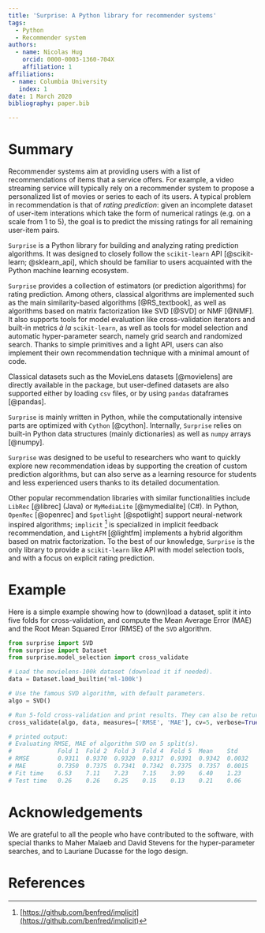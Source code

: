 ```yaml
---
title: 'Surprise: A Python library for recommender systems'
tags:
  - Python
  - Recommender system
authors:
  - name: Nicolas Hug
    orcid: 0000-0003-1360-704X
    affiliation: 1
affiliations:
 - name: Columbia University
   index: 1
date: 1 March 2020
bibliography: paper.bib

---
```


# Summary

Recommender systems aim at providing users with a list of recommendations of
items that a service offers. For example, a video streaming service will
typically rely on a recommender system to propose a personalized list of
movies or series to each of its users. A typical problem in recommendation is
that of *rating prediction*: given an incomplete dataset of user-item
interations which take the form of numerical ratings (e.g. on a scale from 1
to 5), the goal is to predict the missing ratings for all remaining user-item
pairs.

`Surprise` is a Python library for building and analyzing rating prediction
algorithms. It was designed to closely follow the `scikit-learn` API
[@scikit-learn; @sklearn_api], which should be familiar to users acquainted
with the Python machine learning ecosystem.

`Surprise` provides a collection of estimators (or prediction algorithms) for
rating prediction. Among others, classical algorithms are implemented such as
the main similarity-based algorithms [@RS_textbook], as well as algorithms
based on matrix factorization like SVD [@SVD] or NMF [@NMF]. It also supports
tools for model evaluation like cross-validation iterators and built-in
metrics *à la* `scikit-learn`, as well as tools for model selection and
automatic hyper-parameter search, namely grid search and randomized search.
Thanks to simple primitives and a light API, users can also implement their
own recommendation technique with a minimal amount of code.

Classical datasets such as the MovieLens datasets [@movielens] are directly
available in the package, but user-defined datasets are also supported either
by loading `csv` files, or by using `pandas` dataframes [@pandas].

`Surprise` is mainly written in Python, while the computationally intensive
parts are optimized with `Cython` [@cython]. Internally, `Surprise` relies on
built-in Python data structures (mainly dictionaries) as well as `numpy`
arrays [@numpy].

`Surprise` was designed to be useful to researchers who want to quickly
explore new recommendation ideas by supporting the creation of custom
prediction algorithms, but can also serve as a learning resource for students
and less experienced users thanks to its detailed documentation.

Other popular recommendation libraries with similar functionalities include
`LibRec` [@librec] (Java) or `MyMediaLite` [@mymedialite] (C#). In Python,
`OpenRec` [@openrec] and `Spotlight` [@spotlight] support neural-network
inspired algorithms; `implicit` [^1] is specialized in implicit feedback
recommendation, and `LightFM` [@lightfm] implements a hybrid algorithm based
on matrix factorization. To the best of our knowledge, `Surprise` is the only
library to provide a `scikit-learn` like API with model selection tools, and
with a focus on explicit rating prediction.

[^1]: [https://github.com/benfred/implicit](https://github.com/benfred/implicit)

# Example

Here is a simple example showing how to (down)load a dataset, split it into
five folds for cross-validation, and compute the Mean Average Error (MAE) and
the Root Mean Squared Error (RMSE) of the `SVD` algorithm.

```python
from surprise import SVD
from surprise import Dataset
from surprise.model_selection import cross_validate

# Load the movielens-100k dataset (download it if needed).
data = Dataset.load_builtin('ml-100k')

# Use the famous SVD algorithm, with default parameters.
algo = SVD()

# Run 5-fold cross-validation and print results. They can also be returned.
cross_validate(algo, data, measures=['RMSE', 'MAE'], cv=5, verbose=True)

# printed output:
# Evaluating RMSE, MAE of algorithm SVD on 5 split(s).
#             Fold 1  Fold 2  Fold 3  Fold 4  Fold 5  Mean    Std
# RMSE        0.9311  0.9370  0.9320  0.9317  0.9391  0.9342  0.0032
# MAE         0.7350  0.7375  0.7341  0.7342  0.7375  0.7357  0.0015
# Fit time    6.53    7.11    7.23    7.15    3.99    6.40    1.23
# Test time   0.26    0.26    0.25    0.15    0.13    0.21    0.06
```

# Acknowledgements

We are grateful to all the people who have contributed to the software, with
special thanks to Maher Malaeb and David Stevens for the hyper-parameter
searches, and to Lauriane Ducasse for the logo design.

# References

